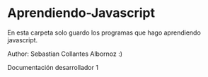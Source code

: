 # Aprendiendo-Javascript
En esta carpeta solo guardo los programas que hago aprendiendo javascript.

Author: Sebastian Collantes Albornoz :)


Documentación desarrollador 1
